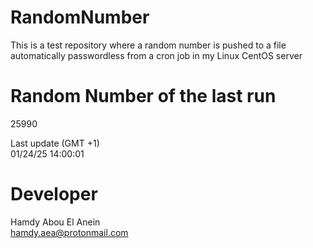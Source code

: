 # RandomNumber    
This is a test repository where a random number is pushed to a file automatically passwordless from a cron job in my Linux CentOS server    
# Random Number of the last run   
25990
      
Last update (GMT +1)    
01/24/25 14:00:01
# Developer    
Hamdy Abou El Anein   
hamdy.aea@protonmail.com
